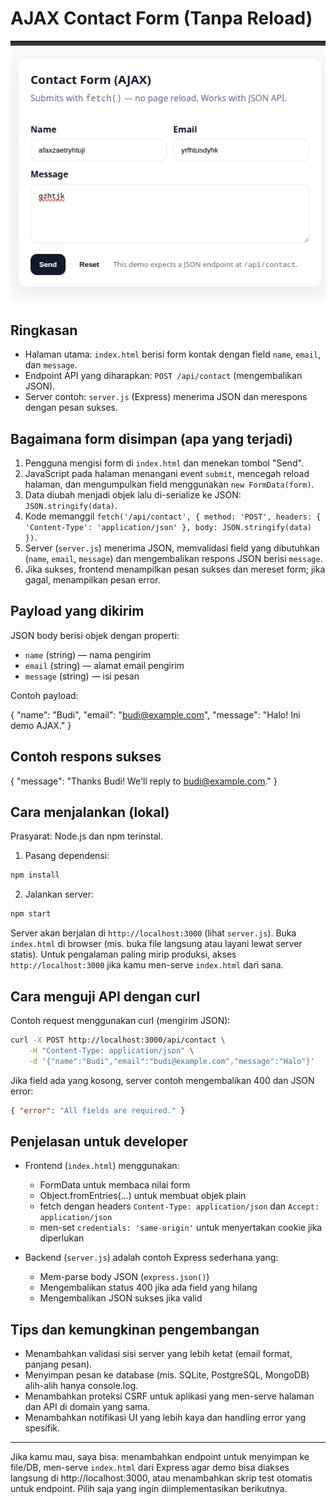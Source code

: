 # AJAX Contact Form (Tanpa Reload)

![alt text](image-1.png)

## Ringkasan

- Halaman utama: `index.html` berisi form kontak dengan field `name`, `email`, dan `message`.
- Endpoint API yang diharapkan: `POST /api/contact` (mengembalikan JSON).
- Server contoh: `server.js` (Express) menerima JSON dan merespons dengan pesan sukses.

## Bagaimana form disimpan (apa yang terjadi)

1. Pengguna mengisi form di `index.html` dan menekan tombol "Send".
2. JavaScript pada halaman menangani event `submit`, mencegah reload halaman, dan mengumpulkan field menggunakan `new FormData(form)`.
3. Data diubah menjadi objek lalu di-serialize ke JSON: `JSON.stringify(data)`.
4. Kode memanggil `fetch('/api/contact', { method: 'POST', headers: { 'Content-Type': 'application/json' }, body: JSON.stringify(data) })`.
5. Server (`server.js`) menerima JSON, memvalidasi field yang dibutuhkan (`name`, `email`, `message`) dan mengembalikan respons JSON berisi `message`.
6. Jika sukses, frontend menampilkan pesan sukses dan mereset form; jika gagal, menampilkan pesan error.

## Payload yang dikirim

JSON body berisi objek dengan properti:

- `name` (string) — nama pengirim
- `email` (string) — alamat email pengirim
- `message` (string) — isi pesan

Contoh payload:

{
	"name": "Budi",
	"email": "budi@example.com",
	"message": "Halo! Ini demo AJAX."
}

## Contoh respons sukses

{
	"message": "Thanks Budi! We'll reply to budi@example.com."
}

## Cara menjalankan (lokal)

Prasyarat: Node.js dan npm terinstal.

1. Pasang dependensi:

```bash
npm install
```

2. Jalankan server:

```bash
npm start
```

Server akan berjalan di `http://localhost:3000` (lihat `server.js`). Buka `index.html` di browser (mis. buka file langsung atau layani lewat server statis). Untuk pengalaman paling mirip produksi, akses `http://localhost:3000` jika kamu men-serve `index.html` dari sana.

## Cara menguji API dengan curl

Contoh request menggunakan curl (mengirim JSON):

```bash
curl -X POST http://localhost:3000/api/contact \
	-H "Content-Type: application/json" \
	-d '{"name":"Budi","email":"budi@example.com","message":"Halo"}'
```

Jika field ada yang kosong, server contoh mengembalikan 400 dan JSON error:

```json
{ "error": "All fields are required." }
```

## Penjelasan untuk developer

- Frontend (`index.html`) menggunakan:
	- FormData untuk membaca nilai form
	- Object.fromEntries(...) untuk membuat objek plain
	- fetch dengan headers `Content-Type: application/json` dan `Accept: application/json`
	- men-set `credentials: 'same-origin'` untuk menyertakan cookie jika diperlukan

- Backend (`server.js`) adalah contoh Express sederhana yang:
	- Mem-parse body JSON (`express.json()`)
	- Mengembalikan status 400 jika ada field yang hilang
	- Mengembalikan JSON sukses jika valid

## Tips dan kemungkinan pengembangan

- Menambahkan validasi sisi server yang lebih ketat (email format, panjang pesan).
- Menyimpan pesan ke database (mis. SQLite, PostgreSQL, MongoDB) alih-alih hanya console.log.
- Menambahkan proteksi CSRF untuk aplikasi yang men-serve halaman dan API di domain yang sama.
- Menambahkan notifikasi UI yang lebih kaya dan handling error yang spesifik.

---

Jika kamu mau, saya bisa: menambahkan endpoint untuk menyimpan ke file/DB, men-serve `index.html` dari Express agar demo bisa diakses langsung di http://localhost:3000, atau menambahkan skrip test otomatis untuk endpoint. Pilih saja yang ingin diimplementasikan berikutnya.
